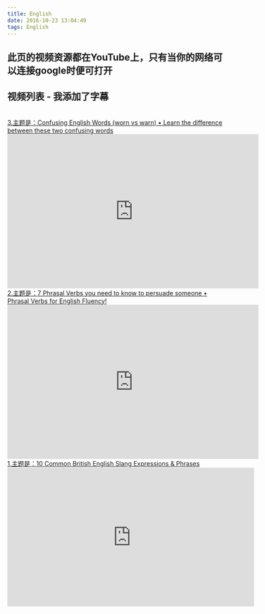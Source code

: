 ```yaml
---
title: English
date: 2016-10-23 13:04:49
tags: English
---
```

## 此页的视频资源都在YouTube上，只有当你的网络可以连接google时便可打开

## 视频列表 - 我添加了字幕

<br/>
<a href="https://youtu.be/8o9llKHOYD0" target="_blank">3.主题是：Confusing English Words (worn vs warn) • Learn the difference between these two confusing words </a>
<iframe width="570" height="350" src="https://www.youtube.com/embed/8o9llKHOYD0" frameborder="0" allowfullscreen></iframe>

<br/>
<a href="https://youtu.be/beFM25cJwTI" target="_blank">2.主题是：7 Phrasal Verbs you need to know to persuade someone • Phrasal Verbs for English Fluency! </a>
<iframe width="570" height="350" src="https://www.youtube.com/embed/beFM25cJwTI" frameborder="0" allowfullscreen></iframe>

<br/>
<a href="/2016/10/23/English/" target="_blank">1.主题是：10 Common British English Slang Expressions & Phrases</a>
<iframe width="560" height="315" src="https://www.youtube.com/embed/l83_78U67A4" frameborder="0" allowfullscreen></iframe>

